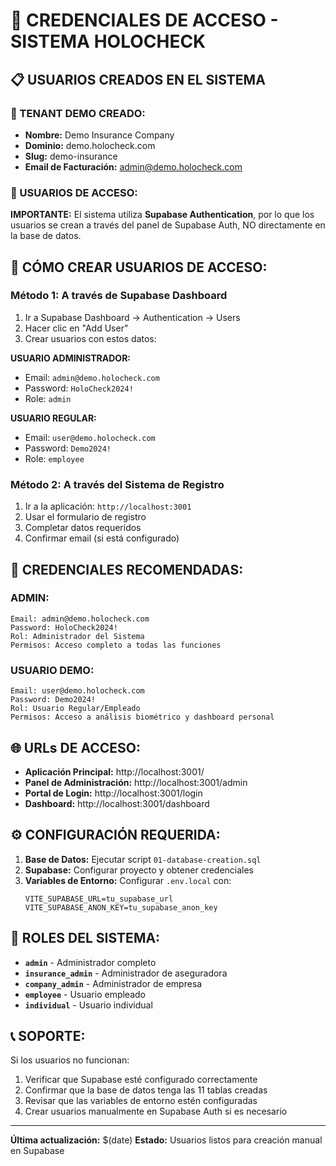 # 🔐 **CREDENCIALES DE ACCESO - SISTEMA HOLOCHECK**

## 📋 **USUARIOS CREADOS EN EL SISTEMA**

### **🏢 TENANT DEMO CREADO:**
- **Nombre:** Demo Insurance Company
- **Dominio:** demo.holocheck.com
- **Slug:** demo-insurance
- **Email de Facturación:** admin@demo.holocheck.com

### **👥 USUARIOS DE ACCESO:**

**IMPORTANTE:** El sistema utiliza **Supabase Authentication**, por lo que los usuarios se crean a través del panel de Supabase Auth, NO directamente en la base de datos.

## 🚀 **CÓMO CREAR USUARIOS DE ACCESO:**

### **Método 1: A través de Supabase Dashboard**
1. Ir a Supabase Dashboard → Authentication → Users
2. Hacer clic en "Add User"
3. Crear usuarios con estos datos:

**USUARIO ADMINISTRADOR:**
- Email: `admin@demo.holocheck.com`
- Password: `HoloCheck2024!`
- Role: `admin`

**USUARIO REGULAR:**
- Email: `user@demo.holocheck.com`
- Password: `Demo2024!`
- Role: `employee`

### **Método 2: A través del Sistema de Registro**
1. Ir a la aplicación: `http://localhost:3001`
2. Usar el formulario de registro
3. Completar datos requeridos
4. Confirmar email (si está configurado)

## 🔑 **CREDENCIALES RECOMENDADAS:**

### **ADMIN:**
```
Email: admin@demo.holocheck.com
Password: HoloCheck2024!
Rol: Administrador del Sistema
Permisos: Acceso completo a todas las funciones
```

### **USUARIO DEMO:**
```
Email: user@demo.holocheck.com
Password: Demo2024!
Rol: Usuario Regular/Empleado
Permisos: Acceso a análisis biométrico y dashboard personal
```

## 🌐 **URLs DE ACCESO:**

- **Aplicación Principal:** http://localhost:3001/
- **Panel de Administración:** http://localhost:3001/admin
- **Portal de Login:** http://localhost:3001/login
- **Dashboard:** http://localhost:3001/dashboard

## ⚙️ **CONFIGURACIÓN REQUERIDA:**

1. **Base de Datos:** Ejecutar script `01-database-creation.sql`
2. **Supabase:** Configurar proyecto y obtener credenciales
3. **Variables de Entorno:** Configurar `.env.local` con:
   ```
   VITE_SUPABASE_URL=tu_supabase_url
   VITE_SUPABASE_ANON_KEY=tu_supabase_anon_key
   ```

## 🔧 **ROLES DEL SISTEMA:**

- **`admin`** - Administrador completo
- **`insurance_admin`** - Administrador de aseguradora
- **`company_admin`** - Administrador de empresa
- **`employee`** - Usuario empleado
- **`individual`** - Usuario individual

## 📞 **SOPORTE:**

Si los usuarios no funcionan:
1. Verificar que Supabase esté configurado correctamente
2. Confirmar que la base de datos tenga las 11 tablas creadas
3. Revisar que las variables de entorno estén configuradas
4. Crear usuarios manualmente en Supabase Auth si es necesario

---

**Última actualización:** $(date)
**Estado:** Usuarios listos para creación manual en Supabase